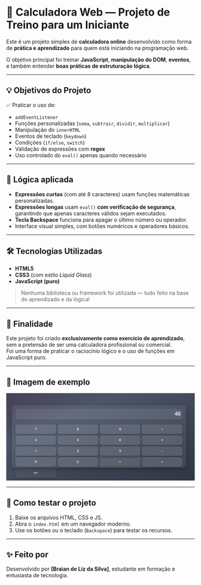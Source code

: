 # 🧮 Calculadora Web — Projeto de Treino para um Iniciante

Este é um projeto simples de **calculadora online** desenvolvido como forma de **prática e aprendizado** para quem está iniciando na programação web.  

O objetivo principal foi treinar **JavaScript**, **manipulação do DOM**, **eventos**, e também entender **boas práticas de estruturação lógica**.

---

## 💡 Objetivos do Projeto

✅ Praticar o uso de:
- `addEventListener`
- Funções personalizadas (`soma`, `subtrair`, `dividir`, `multiplicar`)
- Manipulação do `innerHTML`  
- Eventos de teclado (`keydown`)
- Condições (`if/else`, `switch`)  
- Validação de expressões com **regex**  
- Uso controlado do `eval()` apenas quando necessário

---

## 🧠 Lógica aplicada

- **Expressões curtas** (com até 8 caracteres) usam funções matemáticas personalizadas.
- **Expressões longas** usam `eval()` **com verificação de segurança**, garantindo que apenas caracteres válidos sejam executados.
- **Tecla Backspace** funciona para apagar o último número ou operador.
- Interface visual simples, com botões numéricos e operadores básicos.

---

## 🛠️ Tecnologias Utilizadas

- **HTML5**  
- **CSS3** (com estilo *Liquid Glass*)  
- **JavaScript (puro)**  

> Nenhuma biblioteca ou framework foi utilizada — tudo feito na base do aprendizado e da lógica!

---

## 🎯 Finalidade

Este projeto foi criado **exclusivamente como exercício de aprendizado**, sem a pretensão de ser uma calculadora profissional ou comercial.  
Foi uma forma de praticar o raciocínio lógico e o uso de funções em JavaScript puro.

---

## 📸 Imagem de exemplo 

<img src="/style/imagens/image.png">

---

## 📁 Como testar o projeto

1. Baixe os arquivos HTML, CSS e JS.
2. Abra o `index.html` em um navegador moderno.
3. Use os botões ou o teclado (`Backspace`) para testar os recursos.

---

## ✨ Feito por

Desenvolvido por **[Braian de Liz da Silva]**, estudante em formação e entusiasta de tecnologia.

